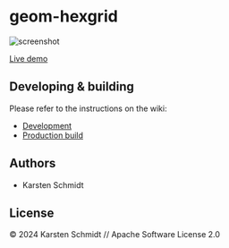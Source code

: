 # geom-hexgrid

![screenshot](https://raw.githubusercontent.com/thi-ng/umbrella/develop/assets/examples/geom-hexgrid.png)

[Live demo](http://demo.thi.ng/umbrella/geom-hexgrid/)

## Developing & building

Please refer to the instructions on the wiki:

- [Development](https://github.com/thi-ng/umbrella/wiki/Development-mode-for-examples-using-thi.ng-meta%E2%80%90css)
- [Production build](https://github.com/thi-ng/umbrella/wiki/Example-build-instructions)

## Authors

- Karsten Schmidt

## License

&copy; 2024 Karsten Schmidt // Apache Software License 2.0
